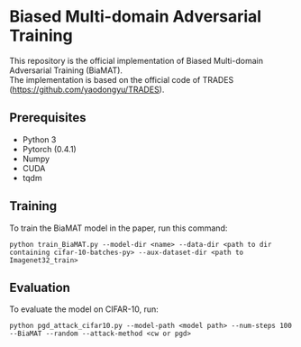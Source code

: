 # Biased Multi-domain Adversarial Training

This repository is the official implementation of Biased Multi-domain Adversarial Training (BiaMAT).  
The implementation is based on the official code of TRADES (https://github.com/yaodongyu/TRADES).

## Prerequisites

* Python 3
* Pytorch (0.4.1)
* Numpy
* CUDA
* tqdm

## Training

To train the BiaMAT model in the paper, run this command:

```train
python train_BiaMAT.py --model-dir <name> --data-dir <path to dir containing cifar-10-batches-py> --aux-dataset-dir <path to Imagenet32_train>
```

## Evaluation

To evaluate the model on CIFAR-10, run:

```eval
python pgd_attack_cifar10.py --model-path <model path> --num-steps 100 --BiaMAT --random --attack-method <cw or pgd>
```
